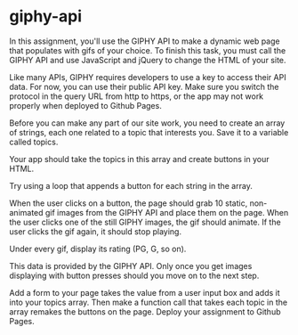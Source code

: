 # giphy-api

In this assignment, you'll use the GIPHY API to make a dynamic web page that populates with gifs of your choice. To finish this task, you must call the GIPHY API and use JavaScript and jQuery to change the HTML of your site.


Like many APIs, GIPHY requires developers to use a key to access their API data. For now, you can use their public API key.
Make sure you switch the protocol in the query URL from http to https, or the app may not work properly when deployed to Github Pages.



Before you can make any part of our site work, you need to create an array of strings, each one related to a topic that interests you. Save it to a variable called topics. 


Your app should take the topics in this array and create buttons in your HTML.


Try using a loop that appends a button for each string in the array.


When the user clicks on a button, the page should grab 10 static, non-animated gif images from the GIPHY API and place them on the page. 
When the user clicks one of the still GIPHY images, the gif should animate. If the user clicks the gif again, it should stop playing.

Under every gif, display its rating (PG, G, so on). 


This data is provided by the GIPHY API.
Only once you get images displaying with button presses should you move on to the next step.


Add a form to your page takes the value from a user input box and adds it into your topics array. Then make a function call that takes each topic in the array remakes the buttons on the page.
Deploy your assignment to Github Pages.

